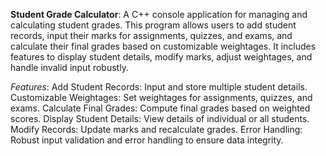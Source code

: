 **Student Grade Calculator**: 
A C++ console application for managing and calculating student grades. This program allows users to add student records, input their marks for assignments, quizzes, and exams, and calculate their final grades based on customizable weightages. It includes features to display student details, modify marks, adjust weightages, and handle invalid input robustly.

_Features_:
Add Student Records: Input and store multiple student details.
Customizable Weightages: Set weightages for assignments, quizzes, and exams.
Calculate Final Grades: Compute final grades based on weighted scores.
Display Student Details: View details of individual or all students.
Modify Records: Update marks and recalculate grades.
Error Handling: Robust input validation and error handling to ensure data integrity.  
